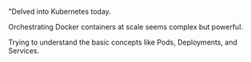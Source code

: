 "Delved into Kubernetes today.

Orchestrating Docker containers at scale seems complex but powerful.

Trying to understand the basic concepts like Pods, Deployments, and Services.